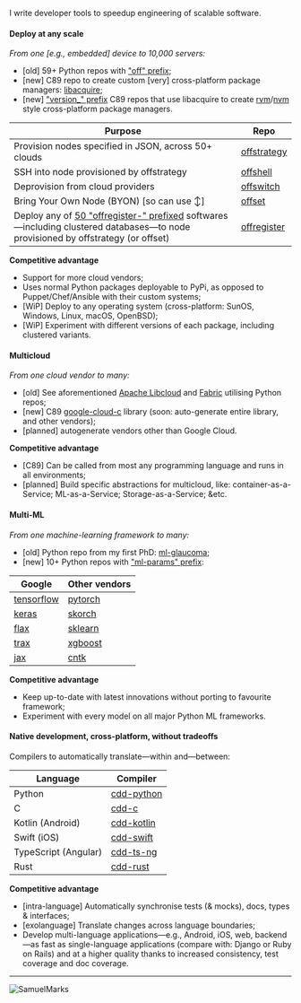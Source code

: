 I write developer tools to speedup engineering of scalable software.

#### Deploy at any scale
*From one [e.g., embedded] device to 10,000 servers:*
 - [old] 59+ Python repos with ["off" prefix](https://github.com/offscale?q=off&language=python);
 - [new] C89 repo to create custom [very] cross-platform package managers: [libacquire](https://github.com/offscale/libacquire);
 - [new] ["version_" prefix](https://github.com/offscale?q=version_&language=c) C89 repos that use libacquire to create [rvm](https://rvm.io)/[nvm](https://github.com/nvm-sh/nvm) style cross-platform package managers.

| Purpose | Repo |
| ------- | ---- |
| Provision nodes specified in JSON, across 50+ clouds | [offstrategy](https://github.com/offscale/offstrategy) |
| SSH into node provisioned by offstrategy | [offshell](https://github.com/offscale/offshell) |
| Deprovision from cloud providers | [offswitch](https://github.com/offscale/offswitch) |
| Bring Your Own Node (BYON) [so can use ↕] | [offset](https://github.com/offscale/offset) |
| Deploy any of [50 "offregister-" prefixed](https://github.com/orgs/offscale/repositories?q=offregister-&language=python) softwares—including clustered databases—to node provisioned by offstrategy (or offset) | [offregister](https://github.com/offscale/offregister) |

**Competitive advantage**

  - Support for more cloud vendors;
  - Uses normal Python packages deployable to PyPi, as opposed to Puppet/Chef/Ansible with their custom systems;
  - [WiP] Deploy to any operating system (cross-platform: SunOS, Windows, Linux, macOS, OpenBSD);
  - [WiP] Experiment with different versions of each package, including clustered variants.


#### Multicloud
*From one cloud vendor to many:*
 - [old] See aforementioned [Apache Libcloud](https://libcloud.apache.org) and [Fabric](https://fabfile.org) utilising Python repos;
 - [new] C89 [google-cloud-c](https://github.com/offscale/google-cloud-c) library (soon: auto-generate entire library, and other vendors);
 - [planned] autogenerate vendors other than Google Cloud.

**Competitive advantage**

  - [C89] Can be called from most any programming language and runs in all environments;
  - [planned] Build specific abstractions for multicloud, like: container-as-a-Service; ML-as-a-Service; Storage-as-a-Service; &etc.

#### Multi-ML
*From one machine-learning framework to many:*
 - [old] Python repo from my first PhD: [ml-glaucoma](https://github.com/SamuelMarks/ml-glaucoma);
 - [new] 10+ Python repos with ["ml-params" prefix](https://github.com/SamuelMarks?tab=repositories&q=ml-params&language=python):

 | Google | Other vendors |
 | -------| ------------- |
 | [tensorflow](https://github.com/SamuelMarks/ml-params-tensorflow)  | [pytorch](https://github.com/SamuelMarks/ml-params-pytorch) |
 | [keras](https://github.com/SamuelMarks/ml-params-keras)  | [skorch](https://github.com/SamuelMarks/ml-params-skorch) |
 | [flax](https://github.com/SamuelMarks/ml-params-flax) | [sklearn](https://github.com/SamuelMarks/ml-params-sklearn) |
 | [trax](https://github.com/SamuelMarks/ml-params-trax) | [xgboost](https://github.com/SamuelMarks/ml-params-xgboost) |
 | [jax](https://github.com/SamuelMarks/ml-params-jax) | [cntk](https://github.com/SamuelMarks/ml-params-cntk) |

**Competitive advantage**

  - Keep up-to-date with latest innovations without porting to favourite framework;
  - Experiment with every model on all major Python ML frameworks.

#### Native development, cross-platform, without tradeoffs

Compilers to automatically translate—within and—between:

| Language             | Compiler |
| -------------------- | -------- |
| Python               | [cdd-python](https://github.com/offscale/cdd-python)  |
| C                    | [cdd-c](https://github.com/SamuelMarks/cdd-c)  |
| Kotlin (Android)     | [cdd-kotlin](https://github.com/offscale/cdd-kotlin) |
| Swift (iOS)          | [cdd-swift](https://github.com/offscale/cdd-swift-ios) |
| TypeScript (Angular) | [cdd-ts-ng](https://github.com/offscale/cdd-ts-ng) |
| Rust                 | [cdd-rust](https://github.com/offscale/cdd-rust) |

**Competitive advantage**

  - [intra-language] Automatically synchronise tests (& mocks), docs, types & interfaces;
  - [exolanguage] Translate changes across language boundaries;
  - Develop multi-language applications—e.g., Android, iOS, web, backend—as fast as single-language applications (compare with: Django or Ruby on Rails) and at a higher quality thanks to increased consistency, test coverage and doc coverage.

---

![SamuelMarks](https://github-readme-streak-stats.herokuapp.com/?user=SamuelMarks)

